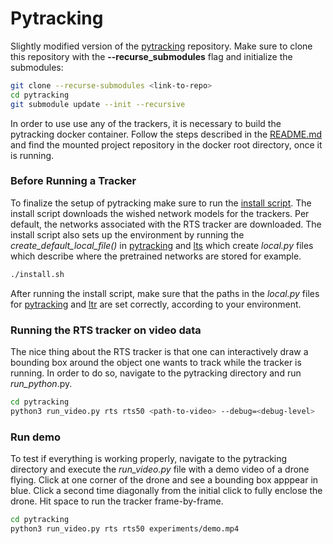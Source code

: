 # Pytracking

Slightly modified version of the [pytracking](https://github.com/visionml/pytracking) repository.
Make sure to clone this repository with the  **--recurse_submodules** flag  and initialize the submodules:

```bash
git clone --recurse-submodules <link-to-repo>
cd pytracking
git submodule update --init --recursive

```

In order to use use any of the trackers, it is necessary to build the pytracking docker container.
Follow the steps described in the [README.md](docker/README.md) and find the mounted project repository in the docker root directory, once it is running.

### Before Running a Tracker

To finalize the setup of pytracking make sure to run the [install script](install.sh). The install script downloads the
wished network models for the trackers. Per default, the networks associated with the RTS tracker are downloaded.
The install script also sets up the environment by running the _create_default_local_file()_ in [pytracking](pytracking/evaluation/environment.py) and [lts](ltr/admin/environment.py) which create _local.py_ files which describe where the pretrained networks are stored for example.

```bash
./install.sh
```

After running the install script, make sure that the paths in the _local.py_ files for [pytracking](pytracking/evaluation/local.py) and [ltr](ltr/admin/local.py) are set correctly, according to your environment.

### Running the RTS tracker on video data

The nice thing about the RTS tracker is that one can interactively draw a bounding box around the object one wants to
track while the tracker is running. In order to do so, navigate to the pytracking directory and run _run_python_.py.

```bash
cd pytracking
python3 run_video.py rts rts50 <path-to-video> --debug=<debug-level>

```

### Run demo

To test if everything is working properly, navigate to the pytracking directory and execute the _run_video.py_ file with a demo
video of a drone flying. Click at one corner of the drone and see a bounding box apppear in blue. Click a second time diagonally from
the initial click to fully enclose the drone. Hit space to run the tracker frame-by-frame.

```bash
cd pytracking
python3 run_video.py rts rts50 experiments/demo.mp4

```
